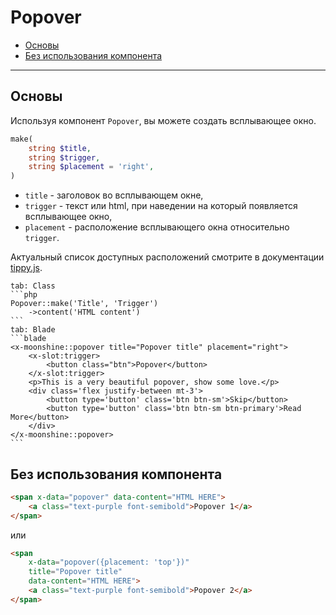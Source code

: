 # Popover

- [Основы](#basics)
- [Без использования компонента](#without)

---

<a name="basics"></a>
## Основы

Используя компонент `Popover`, вы можете создать всплывающее окно.

```php
make(
    string $title,
    string $trigger,
    string $placement = 'right',
)
```

- `title` - заголовок во всплывающем окне,
- `trigger` - текст или html, при наведении на который появляется всплывающее окно,
- `placement` - расположение всплывающего окна относительно `trigger`.

Актуальный список доступных расположений смотрите в документации [tippy.js](https://atomiks.github.io/tippyjs/v6/all-props/#placement).

~~~tabs
tab: Class
```php
Popover::make('Title', 'Trigger')
    ->content('HTML content')
```
tab: Blade
```blade
<x-moonshine::popover title="Popover title" placement="right">
    <x-slot:trigger>
        <button class="btn">Popover</button>
    </x-slot:trigger>
    <p>This is a very beautiful popover, show some love.</p>
    <div class='flex justify-between mt-3'>
        <button type='button' class='btn btn-sm'>Skip</button>
        <button type='button' class='btn btn-sm btn-primary'>Read More</button>
    </div>
</x-moonshine::popover>
```
~~~

<a name="without"></a>
## Без использования компонента

```html
<span x-data="popover" data-content="HTML HERE">
    <a class="text-purple font-semibold">Popover 1</a>
</span>
```

или

```html
<span
    x-data="popover({placement: 'top'})"
    title="Popover title"
    data-content="HTML HERE">
    <a class="text-purple font-semibold">Popover 2</a>
</span>
```

